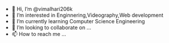 - 👋 Hi, I’m @vimalhari206k
- 👀 I’m interested in Enginnering,Videography,Web development
- 🌱 I’m currently learning Computer Science Engineering
- 💞️ I’m looking to collaborate on ...
- 📫 How to reach me ...

<!---
vimalhari206/vimalhari206 is a ✨ special ✨ repository because its `README.md` (this file) appears on your GitHub profile.
You can click the Preview link to take a look at your changes.
--->
